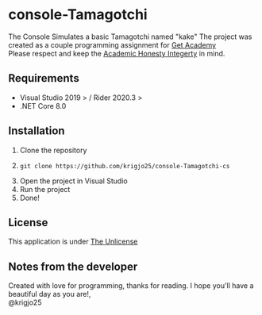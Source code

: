# console-Tamagotchi
The Console Simulates a basic Tamagotchi named "kake"
The project was created as a couple programming assignment for [Get Academy](https://getacademy.no)<br>
Please respect and keep
the [Academic Honesty Integerty](https://ctl.columbia.edu/resources-and-technology/resources/academic-integrity/) in
mind.<br>


## Requirements
- Visual Studio 2019 > / Rider 2020.3 >
- .NET Core 8.0

## Installation
1. Clone the repository
2. ```shell script
   git clone https://github.com/krigjo25/console-Tamagotchi-cs
   ```
3. Open the project in Visual Studio
4. Run the project
5. Done!

## License
This application is under [The Unlicense](./LICENCE)

## Notes from the developer
Created with love for programming, thanks for reading.
I hope you'll have a beautiful day as you are!,<br>
@krigjo25
